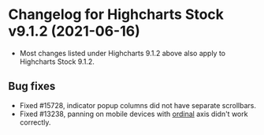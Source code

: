 # Changelog for Highcharts Stock v9.1.2 (2021-06-16)

- Most changes listed under Highcharts 9.1.2 above also apply to Highcharts Stock 9.1.2.

## Bug fixes
- Fixed #15728, indicator popup columns did not have separate scrollbars.
- Fixed #13238, panning on mobile devices with [ordinal](https://api.highcharts.com/highstock/xAxis.ordinal) axis didn't work correctly.
